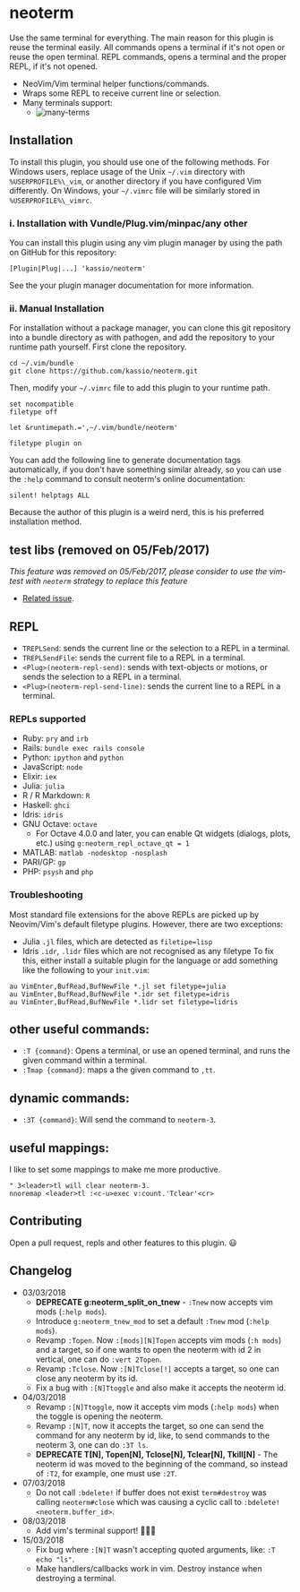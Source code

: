 # neoterm

Use the same terminal for everything. The main reason for this plugin is reuse
the terminal easily. All commands opens a terminal if it's not open or reuse the
open terminal.
REPL commands, opens a terminal and the proper REPL, if it's not opened.

- NeoVim/Vim terminal helper functions/commands.
- Wraps some REPL to receive current line or selection.
- Many terminals support:
  - ![many-terms](https://cloud.githubusercontent.com/assets/120483/8921869/fe459572-34b1-11e5-93c9-c3b6f3b44719.gif)

## Installation

To install this plugin, you should use one of the following methods.
For Windows users, replace usage of the Unix `~/.vim` directory with
`%USERPROFILE%\_vim`, or another directory if you have configured
Vim differently. On Windows, your `~/.vimrc` file will be similarly
stored in `%USERPROFILE%\_vimrc`.

### i. Installation with Vundle/Plug.vim/minpac/any other

You can install this plugin using any vim plugin manager by using the path on
GitHub for this repository:

```vim
[Plugin|Plug|...] 'kassio/neoterm'
```

See the your plugin manager documentation for more information.

### ii. Manual Installation

For installation without a package manager, you can clone this git repository
into a bundle directory as with pathogen, and add the repository to your
runtime path yourself. First clone the repository.

```console
cd ~/.vim/bundle
git clone https://github.com/kassio/neoterm.git
```

Then, modify your `~/.vimrc` file to add this plugin to your runtime path.

```vim
set nocompatible
filetype off

let &runtimepath.=',~/.vim/bundle/neoterm'

filetype plugin on
```

You can add the following line to generate documentation tags automatically,
if you don't have something similar already, so you can use the `:help` command
to consult neoterm's online documentation:

```vim
silent! helptags ALL
```

Because the author of this plugin is a weird nerd, this is his preferred
installation method.

## test libs (removed on 05/Feb/2017)

*This feature was removed on 05/Feb/2017, please consider to use the
vim-test with `neoterm` strategy to replace this feature*

- [Related issue](https://github.com/kassio/neoterm/issues/123).

## REPL

* `TREPLSend`: sends the current line or the selection to a REPL in a terminal.
* `TREPLSendFile`: sends the current file to a REPL in a terminal.
* `<Plug>(neoterm-repl-send)`: sends with text-objects or motions, or sends the
  selection to a REPL in a terminal.
* `<Plug>(neoterm-repl-send-line)`: sends the current line to a REPL in a
  terminal.

### REPLs supported

* Ruby: `pry` and `irb`
* Rails: `bundle exec rails console`
* Python: `ipython` and `python`
* JavaScript: `node`
* Elixir: `iex`
* Julia: `julia`
* R / R Markdown: `R`
* Haskell: `ghci`
* Idris: `idris`
* GNU Octave: `octave`
  * For Octave 4.0.0 and later, you can enable Qt widgets (dialogs, plots, etc.) using `g:neoterm_repl_octave_qt = 1`
* MATLAB: `matlab -nodesktop -nosplash`
* PARI/GP: `gp`
* PHP: `psysh` and `php`

### Troubleshooting

Most standard file extensions for the above REPLs are picked up by Neovim/Vim's
default filetype plugins. However, there are two exceptions:
* Julia `.jl` files, which are detected as `filetipe=lisp`
* Idris `.idr`, `.lidr` files which are not recognised as any filetype
To fix this, either install a suitable plugin for the language or add something like
the following to your `init.vim`:
```viml
au VimEnter,BufRead,BufNewFile *.jl set filetype=julia
au VimEnter,BufRead,BufNewFile *.idr set filetype=idris
au VimEnter,BufRead,BufNewFile *.lidr set filetype=lidris
```

## other useful commands:

* `:T {command}`: Opens a terminal, or use an opened terminal, and runs the
                  given command within a terminal.
* `:Tmap {command}`: maps a the given command to `,tt`.

## dynamic commands:

* `:3T {command}`: Will send the command to `neoterm-3`.

## useful mappings:

I like to set some mappings to make me more productive.

```viml
" 3<leader>tl will clear neoterm-3.
nnoremap <leader>tl :<c-u>exec v:count.'Tclear'<cr>
```

## Contributing

Open a pull request, repls and other features to this plugin. :smiley:

## Changelog

* 03/03/2018
  - **DEPRECATE g:neoterm_split_on_tnew** - `:Tnew` now accepts vim mods (`:help mods`).
  - Introduce `g:neoterm_tnew_mod` to set a default `:Tnew` mod (`:help mods`).
  - Revamp `:Topen`. Now `:[mods][N]Topen` accepts vim mods (`:h mods`) and a
    target, so if one wants to open the neoterm with id 2 in vertical, one can
    do `:vert 2Topen`.
  - Revamp `:Tclose`. Now `:[N]Tclose[!]` accepts a target, so one can close any
    neoterm by its id.
  - Fix a bug with `:[N]Ttoggle` and also make it accepts the neoterm id.
* 04/03/2018
  - Revamp `:[N]Ttoggle`, now it accepts vim mods (`:help mods`) when the toggle
    is opening the neoterm.
  - Revamp `:[N]T`, now it accepts the target, so one can send the command for
    any neoterm by id, like, to send commands to the neoterm 3, one can do
     `:3T ls`.
  - **DEPRECATE T[N], Topen[N], Tclose[N], Tclear[N], Tkill[N]** - The neoterm
    id was moved to the beginning of the command, so instead of `:T2`, for
    example, one must use `:2T`.
* 07/03/2018
  - Do not call `:bdelete!` if buffer does not exist `term#destroy` was calling
    `neoterm#close` which was causing a cyclic call to `:bdelete!
    <neoterm.buffer_id>`.
* 08/03/2018
  - Add vim's terminal support! 🎉🎉🎉
* 15/03/2018
  - Fix bug where `:[N]T` wasn't accepting quoted arguments, like:
    `:T echo "ls"`.
  - Make handlers/callbacks work in vim. Destroy instance when destroying a
    terminal.
